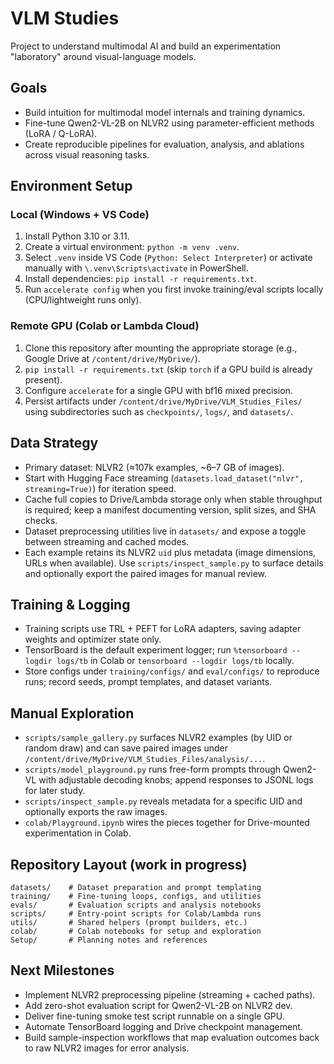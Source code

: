 # VLM Studies

Project to understand multimodal AI and build an experimentation "laboratory" around visual-language models.

## Goals
- Build intuition for multimodal model internals and training dynamics.
- Fine-tune Qwen2-VL-2B on NLVR2 using parameter-efficient methods (LoRA / Q-LoRA).
- Create reproducible pipelines for evaluation, analysis, and ablations across visual reasoning tasks.

## Environment Setup
### Local (Windows + VS Code)
1. Install Python 3.10 or 3.11.
2. Create a virtual environment: `python -m venv .venv`.
3. Select `.venv` inside VS Code (`Python: Select Interpreter`) or activate manually with `\.venv\Scripts\activate` in PowerShell.
4. Install dependencies: `pip install -r requirements.txt`.
5. Run `accelerate config` when you first invoke training/eval scripts locally (CPU/lightweight runs only).

### Remote GPU (Colab or Lambda Cloud)
1. Clone this repository after mounting the appropriate storage (e.g., Google Drive at `/content/drive/MyDrive/`).
2. `pip install -r requirements.txt` (skip `torch` if a GPU build is already present).
3. Configure `accelerate` for a single GPU with bf16 mixed precision.
4. Persist artifacts under `/content/drive/MyDrive/VLM_Studies_Files/` using subdirectories such as `checkpoints/`, `logs/`, and `datasets/`.

## Data Strategy
- Primary dataset: NLVR2 (≈107k examples, ~6–7 GB of images).
- Start with Hugging Face streaming (`datasets.load_dataset("nlvr", streaming=True)`) for iteration speed.
- Cache full copies to Drive/Lambda storage only when stable throughput is required; keep a manifest documenting version, split sizes, and SHA checks.
- Dataset preprocessing utilities live in `datasets/` and expose a toggle between streaming and cached modes.
- Each example retains its NLVR2 `uid` plus metadata (image dimensions, URLs when available). Use `scripts/inspect_sample.py` to surface details and optionally export the paired images for manual review.

## Training & Logging
- Training scripts use TRL + PEFT for LoRA adapters, saving adapter weights and optimizer state only.
- TensorBoard is the default experiment logger; run `%tensorboard --logdir logs/tb` in Colab or `tensorboard --logdir logs/tb` locally.
- Store configs under `training/configs/` and `eval/configs/` to reproduce runs; record seeds, prompt templates, and dataset variants.

## Manual Exploration
- `scripts/sample_gallery.py` surfaces NLVR2 examples (by UID or random draw) and can save paired images under `/content/drive/MyDrive/VLM_Studies_Files/analysis/...`.
- `scripts/model_playground.py` runs free-form prompts through Qwen2-VL with adjustable decoding knobs; append responses to JSONL logs for later study.
- `scripts/inspect_sample.py` reveals metadata for a specific UID and optionally exports the raw images.
- `colab/Playground.ipynb` wires the pieces together for Drive-mounted experimentation in Colab.

## Repository Layout (work in progress)
```
datasets/    # Dataset preparation and prompt templating
training/    # Fine-tuning loops, configs, and utilities
evals/       # Evaluation scripts and analysis notebooks
scripts/     # Entry-point scripts for Colab/Lambda runs
utils/       # Shared helpers (prompt builders, etc.)
colab/       # Colab notebooks for setup and exploration
Setup/       # Planning notes and references
```

## Next Milestones
- Implement NLVR2 preprocessing pipeline (streaming + cached paths).
- Add zero-shot evaluation script for Qwen2-VL-2B on NLVR2 dev.
- Deliver fine-tuning smoke test script runnable on a single GPU.
- Automate TensorBoard logging and Drive checkpoint management.
- Build sample-inspection workflows that map evaluation outcomes back to raw NLVR2 images for error analysis.

